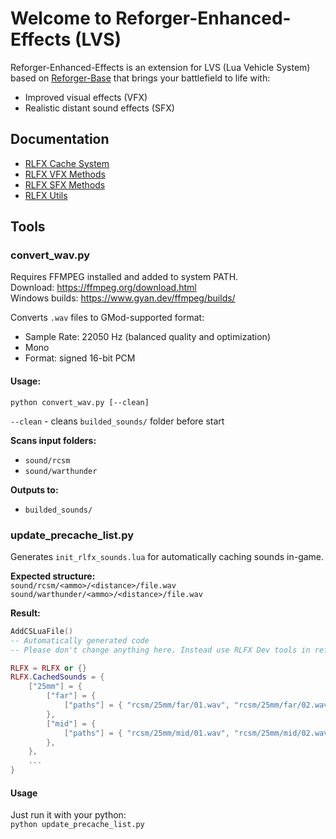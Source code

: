 # Welcome to Reforger-Enhanced-Effects (LVS)

Reforger-Enhanced-Effects is an extension for LVS (Lua Vehicle System) based on [Reforger-Base](https://github.com/RareIridium77/Reforger-Base) that brings your battlefield to life with:
- Improved visual effects (VFX)
- Realistic distant sound effects (SFX)

## Documentation
- [RLFX Cache System](./lua/reforger/shared/Readme.md)
- [RLFX VFX Methods](./lua/reforger/server/vfx.md)
- [RLFX SFX Methods](./lua/reforger/server/sfx.md)
- [RLFX Utils](./lua/reforger/server/utils.md)


## Tools
### convert_wav.py

Requires FFMPEG installed and added to system PATH.  
Download: https://ffmpeg.org/download.html  
Windows builds: https://www.gyan.dev/ffmpeg/builds/

Converts `.wav` files to GMod-supported format:
- Sample Rate: 22050 Hz (balanced quality and optimization)
- Mono
- Format: signed 16-bit PCM

#### Usage:  
```python convert_wav.py [--clean]```

`--clean` - cleans `builded_sounds/` folder before start

**Scans input folders:**
- `sound/rcsm`
- `sound/warthunder`

**Outputs to:**
- `builded_sounds/`

### update_precache_list.py

Generates `init_rlfx_sounds.lua` for automatically caching sounds in-game.

**Expected structure:**  
`sound/rcsm/<ammo>/<distance>/file.wav`  
`sound/warthunder/<ammo>/<distance>/file.wav`


**Result:**
```lua
AddCSLuaFile()
-- Automatically generated code
-- Please don't change anything here. Instead use RLFX Dev tools in reforger/shared/sh_reforger_rlfx_cacher.lua

RLFX = RLFX or {}
RLFX.CachedSounds = {
	["25mm"] = {
		["far"] = {
			["paths"] = { "rcsm/25mm/far/01.wav", "rcsm/25mm/far/02.wav", "rcsm/25mm/far/03.wav", "rcsm/25mm/far/04.wav", "rcsm/25mm/far/05.wav" },
		},
		["mid"] = {
			["paths"] = { "rcsm/25mm/mid/01.wav", "rcsm/25mm/mid/02.wav", "rcsm/25mm/mid/03.wav", "rcsm/25mm/mid/04.wav", "rcsm/25mm/mid/05.wav" },
		},
	},
    ...
}
```

#### Usage  
Just run it with your python:  
`python update_precache_list.py`